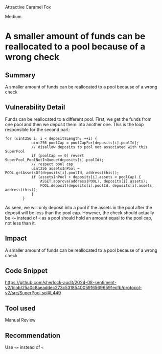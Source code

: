 Attractive Caramel Fox

Medium

# A smaller amount of funds can be reallocated to a pool because of a wrong check

## Summary
A smaller amount of funds can be reallocated to a pool because of a wrong check
## Vulnerability Detail
Funds can be reallocated to a different pool. First, we get the funds from one pool and then we deposit them into another one. This is the loop responsible for the second part:
```solidity
for (uint256 i; i < depositsLength; ++i) {
            uint256 poolCap = poolCapFor[deposits[i].poolId];
            // disallow deposits to pool not associated with this SuperPool
            if (poolCap == 0) revert SuperPool_PoolNotInQueue(deposits[i].poolId);
            // respect pool cap
            uint256 assetsInPool = POOL.getAssetsOf(deposits[i].poolId, address(this));
            if (assetsInPool + deposits[i].assets < poolCap) {
                ASSET.approve(address(POOL), deposits[i].assets);
                POOL.deposit(deposits[i].poolId, deposits[i].assets, address(this));
            }
        }
```
As seen, we will only deposit into a pool if the assets in the pool after the deposit will be less than the pool cap. However, the check should actually be `<=` instead of `<` as a pool should hold an amount equal to the pool cap, not less than it.
## Impact
A smaller amount of funds can be reallocated to a pool because of a wrong check
## Code Snippet
https://github.com/sherlock-audit/2024-08-sentiment-v2/blob/25a0c8aeaddec273c5318540059165696591ecfb/protocol-v2/src/SuperPool.sol#L449
## Tool used

Manual Review

## Recommendation
Use `<=` instead of `<`